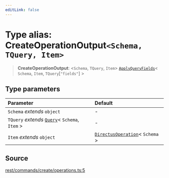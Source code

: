 ```yaml
---
editLink: false
---
```


# Type alias: CreateOperationOutput`<Schema, TQuery, Item>`

> **CreateOperationOutput**: \<`Schema`, `TQuery`, `Item`\>
> [`ApplyQueryFields`](../../types-1/type-aliases/type-alias.ApplyQueryFields.md)\< `Schema`, `Item`,
> `TQuery`[`"fields"`] \>

## Type parameters

| Parameter                                                                                       | Default                                                                                        |
| :---------------------------------------------------------------------------------------------- | :--------------------------------------------------------------------------------------------- |
| `Schema` _extends_ `object`                                                                     | -                                                                                              |
| `TQuery` _extends_ [`Query`](../../types-1/interfaces/interface.Query.md)\< `Schema`, `Item` \> | -                                                                                              |
| `Item` _extends_ `object`                                                                       | [`DirectusOperation`](../../schema/type-aliases/type-alias.DirectusOperation.md)\< `Schema` \> |

## Source

[rest/commands/create/operations.ts:5](https://github.com/directus/directus/blob/7789a6c53/sdk/src/rest/commands/create/operations.ts#L5)
